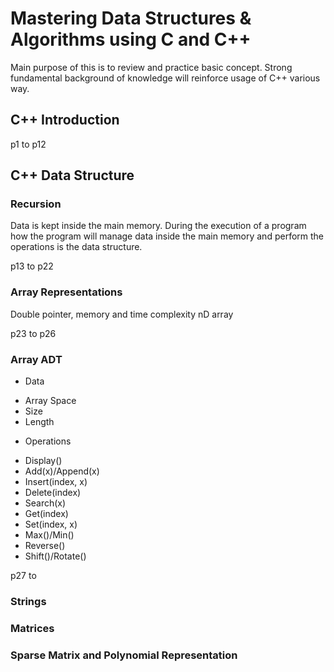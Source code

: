 # Mastering Data Structures &amp; Algorithms using C and C++
Main purpose of this is to review and practice basic concept. Strong fundamental background of knowledge will reinforce usage of C++ various way.

## C++ Introduction
p1 to p12

## C++ Data Structure

### Recursion
Data is kept inside the main memory. During the execution of a program how the program will manage data inside the main memory and perform the operations is the data structure.

p13 to p22

### Array Representations
Double pointer, memory and time complexity nD array

p23 to p26

### Array ADT
* Data
 - Array Space
 - Size
 - Length

* Operations
 - Display()
 - Add(x)/Append(x)
 - Insert(index, x)
 - Delete(index)
 - Search(x)
 - Get(index)
 - Set(index, x)
 - Max()/Min()
 - Reverse()
 - Shift()/Rotate()
 
p27 to

### Strings


### Matrices


### Sparse Matrix and Polynomial Representation